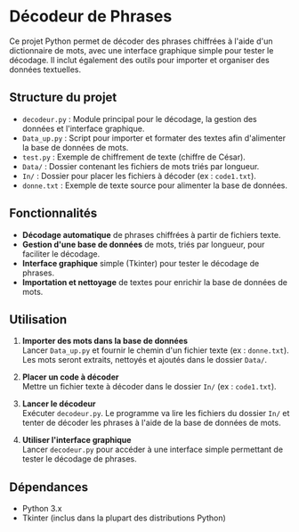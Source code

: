 # Décodeur de Phrases

Ce projet Python permet de décoder des phrases chiffrées à l'aide d'un dictionnaire de mots, avec une interface graphique simple pour tester le décodage. Il inclut également des outils pour importer et organiser des données textuelles.

## Structure du projet

- `decodeur.py` : Module principal pour le décodage, la gestion des données et l'interface graphique.
- `Data_up.py` : Script pour importer et formater des textes afin d'alimenter la base de données de mots.
- `test.py` : Exemple de chiffrement de texte (chiffre de César).
- `Data/` : Dossier contenant les fichiers de mots triés par longueur.
- `In/` : Dossier pour placer les fichiers à décoder (ex : `code1.txt`).
- `donne.txt` : Exemple de texte source pour alimenter la base de données.

## Fonctionnalités

- **Décodage automatique** de phrases chiffrées à partir de fichiers texte.
- **Gestion d'une base de données** de mots, triés par longueur, pour faciliter le décodage.
- **Interface graphique** simple (Tkinter) pour tester le décodage de phrases.
- **Importation et nettoyage** de textes pour enrichir la base de données de mots.

## Utilisation

1. **Importer des mots dans la base de données**  
   Lancer `Data_up.py` et fournir le chemin d'un fichier texte (ex : `donne.txt`).  
   Les mots seront extraits, nettoyés et ajoutés dans le dossier `Data/`.

2. **Placer un code à décoder**  
   Mettre un fichier texte à décoder dans le dossier `In/` (ex : `code1.txt`).

3. **Lancer le décodeur**  
   Exécuter `decodeur.py`. Le programme va lire les fichiers du dossier `In/` et tenter de décoder les phrases à l'aide de la base de données de mots.

4. **Utiliser l'interface graphique**  
   Lancer `decodeur.py` pour accéder à une interface simple permettant de tester le décodage de phrases.

## Dépendances

- Python 3.x
- Tkinter (inclus dans la plupart des distributions Python)
